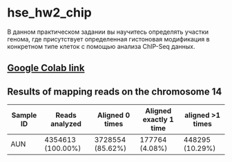 # hse_hw2_chip
В данном практическом задании вы научитесь определять участки генома, где присутствует определенная гистоновая модификация в конкретном типе клеток с помощью анализа ChIP-Seq данных.
## [Google Colab link](https://colab.research.google.com/drive/1duVTtPtYxVa_Alkp62uzowUPBcbpUHEI?usp=sharing)
## Results of mapping reads on the chromosome 14
Sample ID | Reads analyzed | Aligned 0 times | Aligned exactly 1 time | aligned >1 times
 --- |--- |--- |--- |---
AUN | 4354613 (100.00%) | 3728554 (85.62%) | 177764 (4.08%) | 448295 (10.29%)
